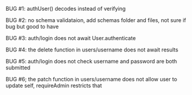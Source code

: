 BUG #1: authUser() decodes instead of verifying

BUG #2: no schema validataion, add schemas folder and files, not sure if bug but good to have

BUG #3: auth/login does not await User.authenticate

BUG #4: the delete function in users/username does not await results

BUG #5: auth/login does not check username and password are both submitted

BUG #6; the patch function in users/username does not allow user to update self, requireAdmin restricts that
